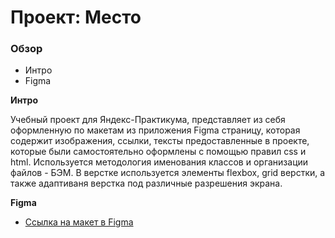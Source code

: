 # Проект: Место

### Обзор

* Интро
* Figma

**Интро**

Учебный проект для Яндекс-Практикума, представляет из себя оформленную по макетам из приложения Figma страницу, которая содержит изображения, ссылки, тексты предоставленные в проекте, которые были самостоятельно оформлены с помощью правил css и html. Используется методология именования классов и организации файлов - БЭМ. В верстке используется элементы flexbox, grid верстки, а также адаптиваня верстка под различные разрешения экрана.

**Figma**

* [Ссылка на макет в Figma](https://www.figma.com/file/2cn9N9jSkmxD84oJik7xL7/JavaScript.-Sprint-4?node-id=0%3A1)


